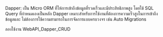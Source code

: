 Dapper: 
เป็น Micro ORM 
ที่ให้การเข้าถึงข้อมูลที่รวดเร็วและมีประสิทธิภาพสูง 
โดยใช้ SQL Query ที่กำหนดเองเป็นหลัก 
Dapper เหมาะสำหรับการใช้งานที่ต้องการความเร็วสูงในการเข้าถึงข้อมูลและ
ไม่ต้องการใช้ความสามารถในการจัดการแบบครบวงจร เช่น Auto Migrations

ลองใช้งาน WebAPI_Dapper_CRUD
